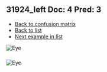 ## 31924_left Doc: 4 Pred: 3
- [Back to confusion matrix](https://github.com/juliandewit/kaggle_retinopathy/blob/master/matrix.md)
- [Back to list](https://github.com/juliandewit/kaggle_retinopathy/blob/master/lists/43/list.md)
- [Next example in list](https://github.com/juliandewit/kaggle_retinopathy/blob/master/lists/43/32/32230_right.md)

![Eye](https://retinopaty.blob.core.windows.net/size1024/31924_left_4.jpeg)

### 

![Eye]()
